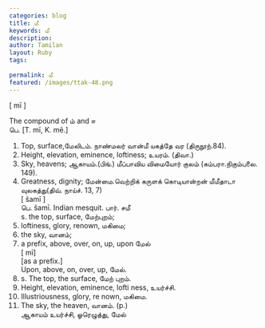 ```yaml
---
categories: blog
title: மீ
keywords: மீ
description: 
author: Tamilan
layout: Ruby
tags: 
 
permalink: மீ
featured: /images/ttak-48.png
---
```

  
[ mī ]  
  
The compound of ம் and ஈ  
பெ. [T. mī, K. mē.]  
1. Top, surface,மேலிடம். நாண்மலர் வான்மீ யகத்தே வர (திருநூற்.84).   
2. Height, elevation, eminence, loftiness; உயரம். (திவா.)   
3. Sky, heavens; ஆகாயம்.(பிங்.) மீப்பாவிய விமையோர் குலம் (கம்பரா.நிகும்பலை. 149).   
4. Greatness, dignity; மேன்மை.வெற்றிக் கருளக் கொடியான்றன் மீமீதாடா வுலகத்து(திவ். நாய்ச். 13, 7)  
[ šamī ]  
பெ. šamī. Indian mesquit. பார். சமீ  
s. the top, surface, மேற்புறம்;   
2. loftiness, glory, renown, மகிமை;   
3. the sky, வானம்;   
4. a prefix, above, over, on, up, upon மேல்  
[ mī]  
[as a prefix.]  
Upon, above, on, over, up, மேல்.   
2. s. The top, the surface, மேற் புறம்.   
3. Height, elevation, eminence, lofti ness, உயர்ச்சி.   
4. Illustriousness, glory, re nown, மகிமை.   
5. The sky, the heaven, வானம். (p.)  
ஆகாயம் உயர்ச்சி, ஓரெழுத்து, மேல்